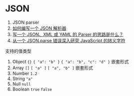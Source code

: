 # JSON

1. JSON parser
1. [如何编写一个 JSON 解析器](https://www.liaoxuefeng.com/article/994977272296736)
1. [写一个 JSON、XML 或 YAML 的 Parser 的思路是什么？](https://www.zhihu.com/question/24640264)
1. [从一个 JSON.parse 错误深入研究 JavaScript 的转义字符](https://zhuanlan.zhihu.com/p/31030352)

支持的值类型

1. Object `{}` `{ "a": "b" }` `{ "a": "b", "c": "d" }` 嵌套形式
1. Array `[]` `[ "a" ]` `[ "a", "b" ]` 嵌套形式
1. Number `1.2`
1. String `"a"`
1. Null `null`
1. Boolean `true` `false`
